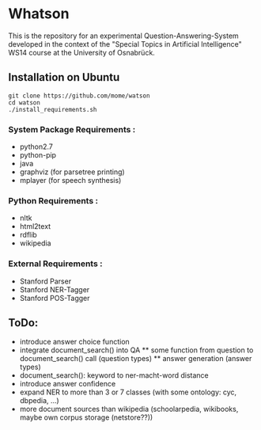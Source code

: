 # Whatson
This is the repository for an experimental Question-Answering-System developed in the context of the "Special Topics in Artificial Intelligence" WS14 course at the University of Osnabrück.

## Installation on Ubuntu
```
git clone https://github.com/mome/watson
cd watson
./install_requirements.sh
```


### System Package Requirements :
* python2.7
* python-pip
* java
* graphviz (for parsetree printing)
* mplayer (for speech synthesis)

### Python Requirements :
* nltk
* html2text
* rdflib
* wikipedia

### External Requirements :
* Stanford Parser
* Stanford NER-Tagger
* Stanford POS-Tagger

## ToDo:
* introduce answer choice function
* integrate document_search() into QA
** some function from question to document_search() call (question types)
** answer generation (answer types)
* document_search(): keyword to ner-macht-word distance
* introduce answer confidence
* expand NER to more than 3 or 7 classes (with some ontology: cyc, dbpedia, ...)
* more document sources than wikipedia (schoolarpedia, wikibooks, maybe own corpus storage (netstore??))
